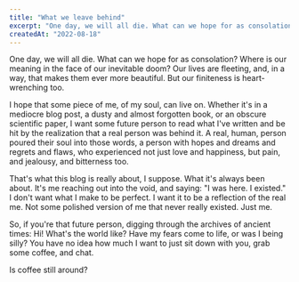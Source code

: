 ```yaml
---
title: "What we leave behind"
excerpt: "One day, we will all die. What can we hope for as consolation?"
createdAt: "2022-08-18"
---
```


One day, we will all die. What can we hope for as consolation? Where is our
meaning in the face of our inevitable doom? Our lives are fleeting, and, in a
way, that makes them ever more beautiful. But our finiteness is heart-wrenching
too.

I hope that some piece of me, of my soul, can live on. Whether it's in a
mediocre blog post, a dusty and almost forgotten book, or an obscure scientific
paper, I want some future person to read what I've written and be hit by the
realization that a real person was behind it. A real, human, person poured
their soul into those words, a person with hopes and dreams and regrets and
flaws, who experienced not just love and happiness, but pain, and jealousy, and
bitterness too.

That's what this blog is really about, I suppose. What it's always been about.
It's me reaching out into the void, and saying: "I was here. I existed." I
don't want what I make to be perfect. I want it to be a reflection of the real
me. Not some polished version of me that never really existed. Just me.

So, if you're that future person, digging through the archives of ancient
times: Hi! What's the world like? Have my fears come to life, or was I being
silly? You have no idea how much I want to just sit down with you, grab some
coffee, and chat.

Is coffee still around?

<!-- vi: set sts=2 sw=2 et :-->
